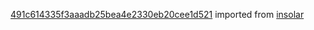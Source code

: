 [491c614335f3aaadb25bea4e2330eb20cee1d521](https://github.com/insolar/insolar/commit/491c614335f3aaadb25bea4e2330eb20cee1d521) imported from [insolar](https://github.com/insolar/insolar)
